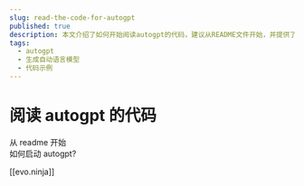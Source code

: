 ```yaml
---
slug: read-the-code-for-autogpt
published: true
description: 本文介绍了如何开始阅读autogpt的代码，建议从README文件开始，并提供了启动autogpt的指南，同时提到了一个名为evo.ninja的资源。
tags:
  - autogpt
  - 生成自动语言模型
  - 代码示例
---
```


# 阅读 autogpt 的代码

从 readme 开始  
如何启动 autogpt?

[[evo.ninja]]
